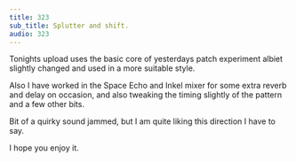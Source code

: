 ```yaml
---
title: 323
sub_title: Splutter and shift.
audio: 323
---
```

Tonights upload uses the basic core of yesterdays patch experiment albiet slightly changed and used in a more suitable style.

Also I have worked in the Space Echo and Inkel mixer for some extra reverb and delay on occasion, and also tweaking the timing slightly of the pattern and a few other bits.

Bit of a quirky sound jammed, but I am quite liking this direction I have to say.

I hope you enjoy it.